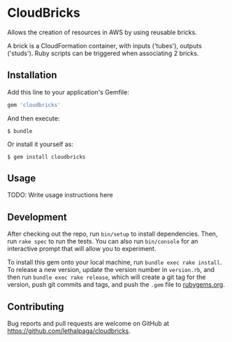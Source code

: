 # CloudBricks

Allows the creation of resources in AWS by using reusable bricks.

A brick is a CloudFormation container, with inputs ('tubes'), outputs ('studs').
Ruby scripts can be triggered when associating 2 bricks.

## Installation

Add this line to your application's Gemfile:

```ruby
gem 'cloudbricks'
```

And then execute:

    $ bundle

Or install it yourself as:

    $ gem install cloudbricks

## Usage

TODO: Write usage instructions here

## Development

After checking out the repo, run `bin/setup` to install dependencies. Then, run `rake spec` to run the tests. You can also run `bin/console` for an interactive prompt that will allow you to experiment.

To install this gem onto your local machine, run `bundle exec rake install`. To release a new version, update the version number in `version.rb`, and then run `bundle exec rake release`, which will create a git tag for the version, push git commits and tags, and push the `.gem` file to [rubygems.org](https://rubygems.org).

## Contributing

Bug reports and pull requests are welcome on GitHub at https://github.com/lethalpaga/cloudbricks.
